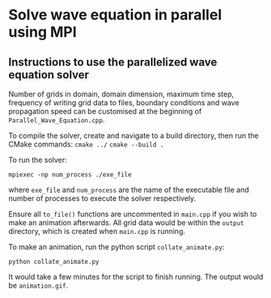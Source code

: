 # Solve wave equation in parallel using MPI

## Instructions to use the parallelized wave equation solver

Number of grids in domain, domain dimension, maximum time step, frequency of writing grid data to files, boundary conditions and wave propagation speed can be customised at the beginning of `Parallel_Wave_Equation.cpp`.

To compile the solver, create and navigate to a build directory, then run the CMake commands:
```cmake ../```
```cmake --build .```

To run the solver:

```mpiexec -np num_process ./exe_file```

where `exe_file` and `num_process` are the name of the executable file and number of processes to execute the solver respectively.

Ensure all `to_file()` functions are uncommented in `main.cpp` if you wish to make an animation afterwards. All grid data would be within the `output` directory, which is created when `main.cpp` is running.

To make an animation, run the python script `collate_animate.py`:

```python collate_animate.py```

It would take a few minutes for the script to finish running. The output would be `animation.gif`.
